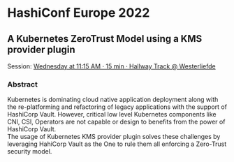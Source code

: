 # HashiConf Europe 2022

## A Kubernetes ZeroTrust Model using a KMS provider plugin
Session: [Wednesday at 11:15 AM · 15 min · Hallway Track @ Westerliefde](https://hashiconf-europe-2022.sessionize.com/session/328785)

### Abstract
Kubernetes is dominating cloud native application deployment along with the re-platforming and refactoring of legacy applications with the support of HashiCorp Vault. 
However, critical low level Kubernetes components like CNI, CSI, Operators are not capable or design to benefits from the power of HashiCorp Vault.   
The usage of Kubernetes KMS provider plugin solves these challenges by leveraging HahiCorp Vault as the One to rule them all enforcing a Zero-Trust security model.


